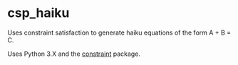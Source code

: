 # csp_haiku
Uses constraint satisfaction to generate haiku equations of the form A + B = C.

Uses Python 3.X and the [constraint](https://labix.org/python-constraint) package.
